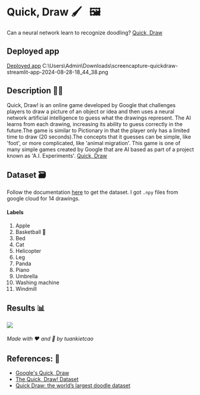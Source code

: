 # Quick, Draw 🖌️ &nbsp; 🖼️

Can a neural network learn to recognize doodling? [Quick, Draw](https://quickdraw.withgoogle.com/)

## Deployed app
[Deployed app](https://quickdraw.streamlit.app/)
C:\Users\Admin\Downloads\screencapture-quickdraw-streamlit-app-2024-08-28-18_44_38.png

## Description 👨‍🎨
Quick, Draw! is an online game developed by Google that challenges players to draw a picture of an object or idea and then uses a neural network artificial intelligence to guess what the drawings represent. The AI learns from each drawing, increasing its ability to guess correctly in the future.The game is similar to Pictionary in that the player only has a limited time to draw (20 seconds).The concepts that it guesses can be simple, like 'foot', or more complicated, like 'animal migration'. This game is one of many simple games created by Google that are AI based as part of a project known as 'A.I. Experiments'. [Quick, Draw](https://quickdraw.withgoogle.com/)

## Dataset 🗃️
Follow the documentation [here](https://github.com/googlecreativelab/quickdraw-dataset) to get the dataset. I got `.npy` files from google cloud for 14 drawings.

#### Labels
1) Apple 
2) Basketball 🎀
3) Bed 
4) Cat 
5) Helicopter 
6) Leg 
7) Panda 
8) Piano 
9) Umbrella
10) Washing machine 
11) Windmill 


## Results 📊
<img src="https://github.com/akshaybahadur21/BLOB/blob/master/qd.gif">

###### Made with ❤️ and 🦙 by tuankietcao

## References: 🔱
 
 - [Google's Quick, Draw](https://quickdraw.withgoogle.com/) 
 - [The Quick, Draw! Dataset](https://github.com/googlecreativelab/quickdraw-dataset)
 - [Quick Draw: the world’s largest doodle dataset](https://towardsdatascience.com/quick-draw-the-worlds-largest-doodle-dataset-823c22ffce6b)
